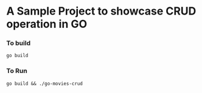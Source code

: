 # A Sample Project to showcase CRUD operation in GO

### To build

```
go build
```

### To Run

```
go build && ./go-movies-crud
```
